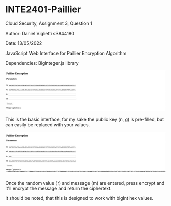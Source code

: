 # INTE2401-Paillier

Cloud Security, Assignment 3, Question 1

Author: Daniel Viglietti s3844180

Date: 13/05/2022

JavaScript Web Interface for Paillier Encryption Algorithm

Dependencies: BigInteger.js library

![](images/interface.png)

This is the basic interface, for my sake the public key (n, g) is pre-filled, but can easily be replaced with your values.

![](images/encrypt.png)

Once the random value (r) and message (m) are entered, press encrypt and it'll encrypt the message and return the ciphertext.

It should be noted, that this is designed to work with bigInt hex values.